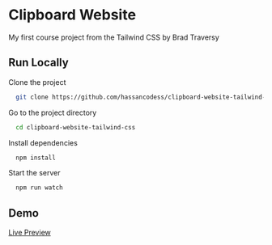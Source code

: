 # Clipboard Website

My first course project from the Tailwind CSS by Brad Traversy

## Run Locally

Clone the project

```bash
  git clone https://github.com/hassancodess/clipboard-website-tailwind-css.git
```

Go to the project directory

```bash
  cd clipboard-website-tailwind-css
```

Install dependencies

```bash
  npm install
```

Start the server

```bash
  npm run watch
```

## Demo

[Live Preview](https://clipboard-website.pages.dev/)

